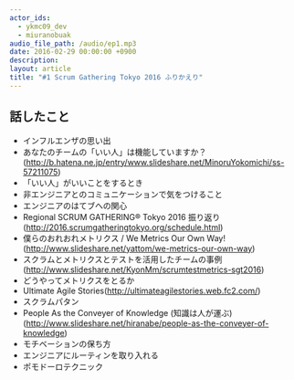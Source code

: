 ```yaml
---
actor_ids:
  - ykmc09_dev
  - miuranobuak
audio_file_path: /audio/ep1.mp3
date: 2016-02-29 00:00:00 +0900
description: 
layout: article
title: "#1 Scrum Gathering Tokyo 2016 ふりかえり"
---
```


## 話したこと
- インフルエンザの思い出
- あなたのチームの「いい人」は機能していますか？(http://b.hatena.ne.jp/entry/www.slideshare.net/MinoruYokomichi/ss-57211075)
- 「いい人」がいいことをするとき
- 非エンジニアとのコミュニケーションで気をつけること
- エンジニアのはてブへの関心
- Regional SCRUM GATHERING® Tokyo 2016 振り返り(http://2016.scrumgatheringtokyo.org/schedule.html)
- 僕らのおれおれメトリクス / We Metrics Our Own Way!(http://www.slideshare.net/yattom/we-metrics-our-own-way)
- スクラムとメトリクスとテストを活用したチームの事例(http://www.slideshare.net/KyonMm/scrumtestmetrics-sgt2016)
- どうやってメトリクスをとるか
- Ultimate Agile Stories(http://ultimateagilestories.web.fc2.com/)
- スクラムパタン
- People As the Conveyer of Knowledge (知識は人が運ぶ)(http://www.slideshare.net/hiranabe/people-as-the-conveyer-of-knowledge)
- モチベーションの保ち方
- エンジニアにルーティンを取り入れる
- ポモドーロテクニック</p>